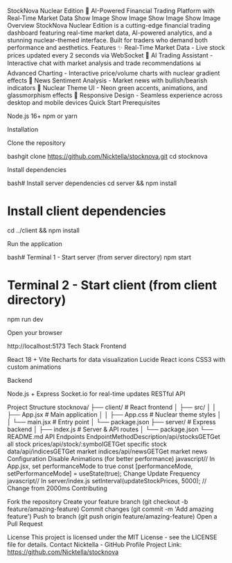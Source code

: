 StockNova Nuclear Edition 🚀
AI-Powered Financial Trading Platform with Real-Time Market Data
Show Image
Show Image
Show Image
Show Image
Overview
StockNova Nuclear Edition is a cutting-edge financial trading dashboard featuring real-time market data, AI-powered analytics, and a stunning nuclear-themed interface. Built for traders who demand both performance and aesthetics.
Features
✨ Real-Time Market Data - Live stock prices updated every 2 seconds via WebSocket
🤖 AI Trading Assistant - Interactive chat with market analysis and trade recommendations
📊 Advanced Charting - Interactive price/volume charts with nuclear gradient effects
📰 News Sentiment Analysis - Market news with bullish/bearish indicators
🎨 Nuclear Theme UI - Neon green accents, animations, and glassmorphism effects
📱 Responsive Design - Seamless experience across desktop and mobile devices
Quick Start
Prerequisites

Node.js 16+
npm or yarn

Installation

Clone the repository

bashgit clone https://github.com/Nicktella/stocknova.git
cd stocknova

Install dependencies

bash# Install server dependencies
cd server && npm install

# Install client dependencies  
cd ../client && npm install

Run the application

bash# Terminal 1 - Start server (from server directory)
npm start

# Terminal 2 - Start client (from client directory)
npm run dev

Open your browser

http://localhost:5173
Tech Stack
Frontend

React 18 + Vite
Recharts for data visualization
Lucide React icons
CSS3 with custom animations

Backend

Node.js + Express
Socket.io for real-time updates
RESTful API

Project Structure
stocknova/
├── client/                 # React frontend
│   ├── src/
│   │   ├── App.jsx        # Main application
│   │   ├── App.css        # Nuclear theme styles
│   │   └── main.jsx       # Entry point
│   └── package.json
├── server/                 # Express backend
│   ├── index.js           # Server & API routes
│   └── package.json
└── README.md
API Endpoints
EndpointMethodDescription/api/stocksGETGet all stock prices/api/stock/:symbolGETGet specific stock data/api/indicesGETGet market indices/api/newsGETGet market news
Configuration
Disable Animations (for better performance)
javascript// In App.jsx, set performanceMode to true
const [performanceMode, setPerformanceMode] = useState(true);
Change Update Frequency
javascript// In server/index.js
setInterval(updateStockPrices, 5000); // Change from 2000ms
Contributing

Fork the repository
Create your feature branch (git checkout -b feature/amazing-feature)
Commit changes (git commit -m 'Add amazing feature')
Push to branch (git push origin feature/amazing-feature)
Open a Pull Request

License
This project is licensed under the MIT License - see the LICENSE file for details.
Contact
Nicktella - GitHub Profile
Project Link: https://github.com/Nicktella/stocknova
